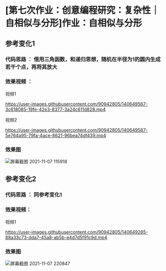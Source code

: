 # [第七次作业：创意编程研究：复杂性｜自相似与分形]作业：自相似与分形

## 参考变化1

### 代码思路 ： 借用三角函数，和递归思想，随机在半径为1的圆内生成若干个点，再将其放大

### 效果视频 ：

视频1

https://user-images.githubusercontent.com/90942805/140649567-3c618085-19fe-42e3-8377-3a24c611d828.mp4

视频2

https://user-images.githubusercontent.com/90942805/140649587-5e764a95-79fa-4ace-8621-96bea74df439.mp4

### 效果图

![屏幕截图 2021-11-07 115918](https://user-images.githubusercontent.com/90942805/140649697-30d2f3be-34f4-42e3-9836-2bad3938931f.png)



## 参考变化2

### 代码思路 ： 同参考变化1

### 效果视频：

视频1

https://user-images.githubusercontent.com/90942805/140649285-88a33c73-dda7-45a8-ab5b-e4d7d5f91c9d.mp4

### 效果图

![屏幕截图 2021-11-07 220847](https://user-images.githubusercontent.com/90942805/140649681-30e876e1-9016-49b1-9842-43ece6dd5717.png)
